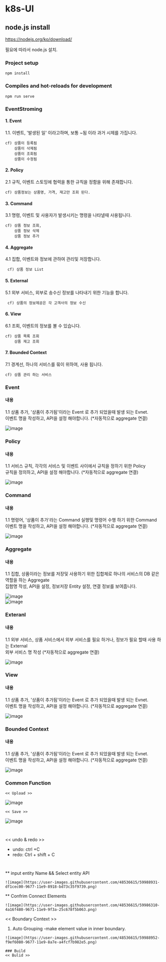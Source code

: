 # k8s-UI

## node.js install
https://nodejs.org/ko/download/

필요에 따라서 node.js 설치.


### Project setup
```
npm install
```

### Compiles and hot-reloads for development
```
npm run serve
```

### EventStroming

#### 1. Event  
  1.1. 이벤트, '발생된 일' 이라고하며, 보통 ~됨 이라 과거 시제를 가집니다.  
  
    cf) 상품이 등록됨  
        상품이 삭제됨  
        상품이 조회됨  
        상품이 수정됨    
  
#### 2. Policy  
  2.1 규칙, 이벤트 스토밍에 협력을 통한 규칙을 정함을 위해 존재합니다.  
  
    cf) 상품정보는 상품명, 가격, 재고만 조회 된다.   
  
#### 3. Command
  3.1 명령, 이벤트 및 사용자가 발생시키는 명령을 나타낼때 사용됩니다.  
  
    cf) 상품 정보 조회,
        상품 정보 삭제
        상품 정보 추가
        
#### 4. Aggregate
   4.1 집합, 이벤트와 정보에 관하여 관리및 저장합니다.  
   
     cf) 상품 정보 List
     
#### 5. External
   5.1 외부 서비스, 외부로 송수신 정보를 나타내기 위한 기능을 합니다.
   
     cf) 상품의 정보제공은 각 고객사의 정보 수신
     
#### 6. View
   6.1 조회, 이벤트의 정보를 볼 수 있습니다.
   
    cf) 상품 목록 조회
        상품 재고 조회
       
#### 7. Bounded Context  
   7.1 경계선, 하나의 서비스를 묶이 위하여, 사용 됩니다.  
   
    cf) 상품 관리 하는 서비스


### Event
#### 내용
  1.1 상품 추가, '상품이 추가됨'이라는 Event 로 추가 되었을때 발생 되는 Evnet.   
  이벤트 명을 작성하고, API을 설정 해야합니다. (*자동적으로 aggregate 연결)
   
![image](https://user-images.githubusercontent.com/48536615/59992844-b51ff580-9688-11e9-8ac5-e8ad86f73132.png)

### Policy
#### 내용
  1.1 서비스 규칙, 각각의 서비스 및 이벤트 사이에서 규칙을 정하기 위한 Policy   
  규칙을 정의하고, API을 설정 해야합니다. (*자동적으로 aggregate 연결)
  
![image](https://user-images.githubusercontent.com/48536615/59993669-07aee100-968c-11e9-8957-dce225c29456.png)

### Command
#### 내용
  1.1 명령어, '상품이 추가'라는 Command 실행및 명령어 수행 하기 위한 Command   
  이벤트 명을 작성하고, API을 설정 해야합니다. (*자동적으로 aggregate 연결)
   
![image](https://user-images.githubusercontent.com/48536615/59994259-29a96300-968e-11e9-8384-809ba3236867.png)

### Aggregate
#### 내용
  1.1 집합, 상품이라는 정보를 저장및 사용하기 위한 집합체로 하나의 서비스의 DB 같은 역할을 하는 Aggregate    
  집함명 작성, API을 설정, 정보저장 Entity 설정, 연결 정보를 보여줍니다.
   
![image](https://user-images.githubusercontent.com/48536615/59988931-df1cec00-9677-11e9-8918-bd73c35f9739.png)   
![image](https://user-images.githubusercontent.com/48536615/59986310-4a16f480-9671-11e9-9f3a-25c678f5b063.png)

### Exteranl
#### 내용
  1.1 외부 서비스, 상품 서비스에서 외부 서비스를 필요 하거나, 정보가 필요 할때 사용 하는 External    
  외부 서비스 명 작성 (*자동적으로 aggregate 연결)
   
![image](https://user-images.githubusercontent.com/48536615/59992844-b51ff580-9688-11e9-8ac5-e8ad86f73132.png)

### View
#### 내용
  1.1 상품 추가, '상품이 추가됨'이라는 Event 로 추가 되었을때 발생 되는 Evnet.   
  이벤트 명을 작성하고, API을 설정 해야합니다. (*자동적으로 aggregate 연결)
   
![image](https://user-images.githubusercontent.com/48536615/59992844-b51ff580-9688-11e9-8ac5-e8ad86f73132.png)

### Bounded Context
#### 내용
  1.1 상품 추가, '상품이 추가됨'이라는 Event 로 추가 되었을때 발생 되는 Evnet.   
  이벤트 명을 작성하고, API을 설정 해야합니다. (*자동적으로 aggregate 연결)
   
![image](https://user-images.githubusercontent.com/48536615/59992844-b51ff580-9688-11e9-8ac5-e8ad86f73132.png)



### Common Function

```
<< Upload >>
```
![image](https://user-images.githubusercontent.com/48536615/59987015-2e611d80-9674-11e9-8315-bfbdba6da41c.png)

```
<< Save >>
```
![image](https://user-images.githubusercontent.com/48536615/59987060-53559080-9674-11e9-939c-c46e503ca6c8.png)

```


```
<< undo & redo >>
 - undo: ctrl +C  
 - redo: Ctrl + shift + C
 
```


```
 ** input entity Name && Select entity API
```
![image](https://user-images.githubusercontent.com/48536615/59988931-df1cec00-9677-11e9-8918-bd73c35f9739.png)

```
** Confrim Connect Elements
```
![image](https://user-images.githubusercontent.com/48536615/59986310-4a16f480-9671-11e9-9f3a-25c678f5b063.png)

```  
<< Boundary Context >>
1. Auto Grouping
  -make element value in inner boundary. 
```
![image](https://user-images.githubusercontent.com/48536615/59988952-f9ef6080-9677-11e9-8a7e-a4fcf7b982e5.png)

### Build
<< Bulid >>
```
<img src=" " width="90%"></img>

```
